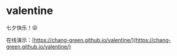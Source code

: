 # valentine

七夕快乐！😝

在线演示：[https://chang-green.github.io/valentine/](https://chang-green.github.io/valentine/)
